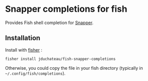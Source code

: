 # Snapper completions for fish

Provides Fish shell completion for [Snapper](http://snapper.io/).

## Installation

Install with [fisher](https://github.com/jorgebucaran/fisher) :

```fish
fisher install jduchateau/fish-snapper-completions
```

Otherwise, you could copy the file in your fish directory (typically in `~/.config/fish/completions`).

